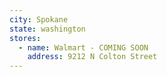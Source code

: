```yaml
---
city: Spokane
state: washington
stores:
  - name: Walmart - COMING SOON
    address: 9212 N Colton Street
---
```

